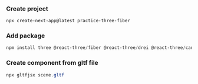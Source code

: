 ### Create project

```powershell
npx create-next-app@latest practice-three-fiber
```

### Add package

```powershell
npm install three @react-three/fiber @react-three/drei @react-three/cannon
```

### Create component from gltf file

```powershell
npx gltfjsx scene.gltf
```
